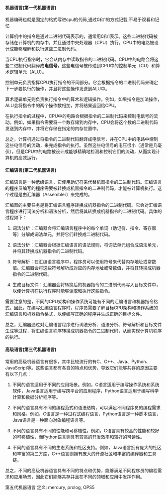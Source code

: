 #### 机器语言(第一代机器语言)
机器编码也就是固定的格式写进cpu的代码,通过0和1的方式记载,不易于观看和记忆

计算机中的指令是通过二进制代码表示的，通常用0和1表示。这些二进制代码被存储在计算机的内存中，并且通过中央处理器（CPU）执行。CPU中的电路被设计成能够理解和执行这些二进制代码。

当CPU执行指令时，它会从内存中读取指令的二进制代码。CPU中的电路会将这些二进制代码翻译成**电信号**，这些电信号被传递到CPU中的控制单元（CU）和算术逻辑单元（ALU）。

控制单元负责指挥CPU执行指令的不同部分。它会根据指令的二进制代码来确定下一步要执行的操作，并且将这些操作发送到ALU中。

算术逻辑单元则负责执行指令中的算术和逻辑操作。例如，如果指令是加法操作，ALU会将指令中的两个操作数相加，并将结果返回给CPU。

在执行指令的过程中，CPU中的电路会根据指令的二进制代码来控制电信号的流动。例如，如果指令需要将一个数存储到内存中，CPU会将这个数的二进制代码发送到内存中，并将它存储在指定的内存位置中。

总之，计算机通过将指令的二进制代码翻译成电信号，并在CPU中的电路中控制这些电信号的流动，来完成指令的执行。虽然这些电信号的电压很小（通常是几毫伏），但是CPU中的电路被设计成能够精确地检测和控制它们的流动，从而实现计算机的高效运行。

#### 汇编语言(第二代机器语言)
汇编语言是一种低级语言，它使用助记符来代替机器指令的二进制代码。汇编语言的程序员编写的程序需要被转换成机器指令的二进制代码，才能被计算机执行。这个过程是由汇编器（Assembler）来完成的。

汇编器的主要任务是将汇编语言程序转换成机器指令的二进制代码。它会对汇编语言程序进行词法分析和语法分析，然后将其转换成机器指令的二进制代码。具体的过程如下：

1.  词法分析：汇编器会将汇编语言程序中的每个单词（助记符、指令、寄存器等）分解成词法单元，并将它们转换成二进制代码。
    
2.  语法分析：汇编器会根据汇编语言的语法规则，将词法单元组合成语法单元，并将其转换成机器指令的二进制代码。
    
3.  符号解析：在汇编语言程序中，程序员可以使用符号来代替内存地址或常数值。汇编器会将这些符号解析成对应的内存地址或常数值，并将其转换成机器指令的二进制代码。
    
4.  生成目标文件：汇编器会将转换后的机器指令的二进制代码写入目标文件中，以便计算机在执行程序时能够读取和执行这些指令。
    

需要注意的是，不同的CPU架构和操作系统可能有不同的汇编语言和机器指令格式。因此，在编写汇编语言程序时，程序员需要了解目标CPU架构和操作系统的汇编语言和机器指令格式，以便编写正确的程序并生成正确的目标文件。

总之，汇编器通过对汇编语言程序进行词法分析、语法分析、符号解析和目标文件生成等过程，将汇编语言程序转换成机器指令的二进制代码，从而实现计算机程序的执行。

#### 高级语言(第三代机器语言)
常用的高级机器语言有很多，其中比较流行的有C、C++、Java、Python、JavaScript等。这些语言都有各自的特点和优势，导致它们能够共存的原因主要有以下几点：

1.  不同的语言适用于不同的应用场景。例如，C语言适用于编写操作系统和系统软件，Java语言适用于编写跨平台的应用程序，Python语言适用于编写科学计算和数据分析程序等。
    
2.  不同的语言具有不同的编程范式和语法结构，可以满足不同程序员的编程需求和风格。例如，C语言是一种过程式编程语言，Python语言是一种脚本语言，Java语言是一种面向对象编程语言等。
    
3.  不同的语言具有不同的性能和可移植性。例如，C语言具有较高的性能和较好的可移植性，而Python语言则具有较高的开发效率和较好的可读性。
    
4.  不同的语言具有不同的生态系统和社区支持。例如，Java语言拥有庞大的社区和丰富的第三方库，C++语言则拥有庞大的开源社区和丰富的编译器和工具链。
    

总之，不同的高级机器语言具有不同的特点和优势，能够满足不同程序员的编程需求和应用场景，因此它们能够共存并且在不同的领域和应用中发挥作用。



第五代机器语言
定义:
mercury, prolog, OPS5